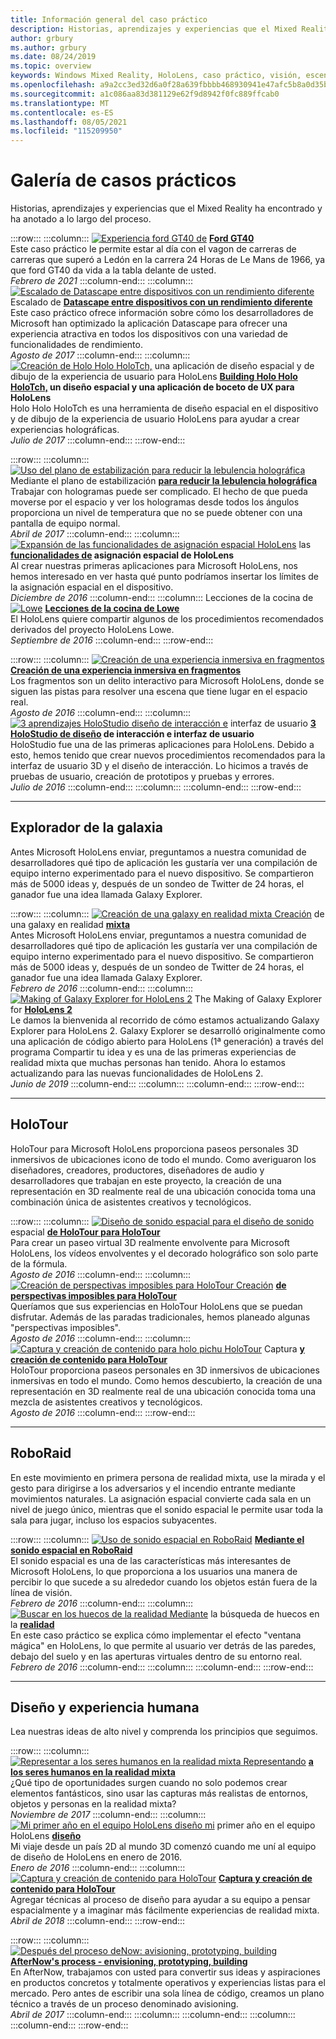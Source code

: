 ```yaml
---
title: Información general del caso práctico
description: Historias, aprendizajes y experiencias que el Mixed Reality ha encontrado y ha anotado a lo largo del proceso.
author: grbury
ms.author: grbury
ms.date: 08/24/2019
ms.topic: overview
keywords: Windows Mixed Reality, HoloLens, caso práctico, visión, escenarios, casos prácticos, casco de realidad mixta, casco de realidad mixta de Windows, casco de realidad virtual
ms.openlocfilehash: a9a2cc3ed32d6a0f28a639fbbbb468930941e47afc5b8a0d35bb43b2c86144ff
ms.sourcegitcommit: a1c086aa83d381129e62f9d8942f0fc889ffcab0
ms.translationtype: MT
ms.contentlocale: es-ES
ms.lasthandoff: 08/05/2021
ms.locfileid: "115209950"
---
```

# <a name="case-study-gallery"></a>Galería de casos prácticos

Historias, aprendizajes y experiencias que el Mixed Reality ha encontrado y ha anotado a lo largo del proceso.

:::row:::
    :::column:::
       [ ![ Experiencia ford GT40 de](../develop/unreal/images/ford-gt40-img-01.jpg)](../develop/unreal/unreal-ford-gt40.md) **[Ford GT40](../develop/unreal/unreal-ford-gt40.md)**<br>
        Este caso práctico le permite estar al día con el vagon de carreras de carreras que superó a Ledón en la carrera 24 Horas de Le Mans de 1966, ya que ford GT40 da vida a la tabla delante de usted.<br>
        *Febrero de 2021*
    :::column-end:::
    :::column:::
       [ ![ Escalado de Datascape entre dispositivos con un rendimiento diferente](images/cloud-steps-1-4-700px.jpg)](../out-of-scope/case-study-scaling-datascape-across-devices-with-different-performance.md) Escalado de **[Datascape entre dispositivos con un rendimiento diferente](../out-of-scope/case-study-scaling-datascape-across-devices-with-different-performance.md)**<br>
        Este caso práctico ofrece información sobre cómo los desarrolladores de Microsoft han optimizado la aplicación Datascape para ofrecer una experiencia atractiva en todos los dispositivos con una variedad de funcionalidades de rendimiento.<br>
        *Agosto de 2017*
    :::column-end:::
    :::column:::
       [ ![ Creación de Holo Holo HoloTch,](images/holosketch-image-01-640px.png)](../out-of-scope/case-study-building-holosketch,-a-spatial-layout-and-ux-sketching-app-for-hololens.md) una aplicación de diseño espacial y de dibujo de la experiencia de usuario para HoloLens **[Building Holo Holo HoloTch,](../out-of-scope/case-study-building-holosketch,-a-spatial-layout-and-ux-sketching-app-for-hololens.md) un diseño espacial y una aplicación de boceto de UX para HoloLens**<br>
        Holo Holo HoloTch es una herramienta de diseño espacial en el dispositivo y de dibujo de la experiencia de usuario HoloLens para ayudar a crear experiencias holográficas.<br>
         *Julio de 2017*
    :::column-end:::
:::row-end:::

:::row:::
    :::column:::
       [ ![ Uso del plano de estabilización para reducir la lebulencia holográfica](images/holotour-stabilization-plane-500px.jpg)](../develop/platform-capabilities-and-apis/case-study-using-the-stabilization-plane-to-reduce-holographic-turbulence.md) Mediante el plano de estabilización **[para reducir la lebulencia holográfica](../develop/platform-capabilities-and-apis/case-study-using-the-stabilization-plane-to-reduce-holographic-turbulence.md)**<br>
        Trabajar con hologramas puede ser complicado. El hecho de que pueda moverse por el espacio y ver los hologramas desde todos los ángulos proporciona un nivel de temperatura que no se puede obtener con una pantalla de equipo normal.<br>
        *Abril de 2017*
    :::column-end:::
    :::column:::
       [ ![ Expansión de las funcionalidades de asignación espacial HoloLens](images/away-from-camera-position-500px.png)](../out-of-scope/case-study-expanding-the-spatial-mapping-capabilities-of-hololens.md) las **[funcionalidades de](../out-of-scope/case-study-expanding-the-spatial-mapping-capabilities-of-hololens.md) asignación espacial de HoloLens**<br>
        Al crear nuestras primeras aplicaciones para Microsoft HoloLens, nos hemos interesado en ver hasta qué punto podríamos insertar los límites de la asignación espacial en el dispositivo.<br>
        *Diciembre de 2016*
    :::column-end:::
    :::column:::
       Lecciones de la cocina de [ ![ Lowe](images/lowes.jpg)](../out-of-scope/case-study-lessons-from-the-lowes-kitchen.md) **[Lecciones de la cocina de Lowe](../out-of-scope/case-study-lessons-from-the-lowes-kitchen.md)**<br>
        El HoloLens quiere compartir algunos de los procedimientos recomendados derivados del proyecto HoloLens Lowe.<br>
        *Septiembre de 2016*
    :::column-end:::
:::row-end:::

:::row:::
    :::column:::
       [ ![ Creación de una experiencia inmersiva en fragmentos](images/surfacereconstruction.jpg)](../out-of-scope/case-study-creating-an-immersive-experience-in-fragments.md) **[Creación de una experiencia inmersiva en fragmentos](../out-of-scope/case-study-creating-an-immersive-experience-in-fragments.md)**<br>
        Los fragmentos son un delito interactivo para Microsoft HoloLens, donde se siguen las pistas para resolver una escena que tiene lugar en el espacio real.<br>
        *Agosto de 2016*
    :::column-end:::
    :::column:::
       [ ![ 3 aprendizajes HoloStudio diseño de interacción e](images/thought-bubble-500px.jpg)](../out-of-scope/case-study-3-holostudio-ui-and-interaction-design-learnings.md) interfaz de usuario **[3 HoloStudio de diseño](../out-of-scope/case-study-3-holostudio-ui-and-interaction-design-learnings.md) de interacción e interfaz de usuario**<br>
        HoloStudio fue una de las primeras aplicaciones para HoloLens. Debido a esto, hemos tenido que crear nuevos procedimientos recomendados para la interfaz de usuario 3D y el diseño de interacción. Lo hicimos a través de pruebas de usuario, creación de prototipos y pruebas y errores.<br>
        *Julio de 2016*
    :::column-end:::
    :::column:::
    :::column-end:::
:::row-end:::

---

## <a name="galaxy-explorer"></a>Explorador de la galaxia

Antes Microsoft HoloLens enviar, preguntamos a nuestra comunidad de desarrolladores qué tipo de aplicación les gustaría ver una compilación de equipo interno experimentado para el nuevo dispositivo. Se compartieron más de 5000 ideas y, después de un sondeo de Twitter de 24 horas, el ganador fue una idea llamada Galaxy Explorer.

:::row:::
    :::column:::
       [ ![ Creación de una galaxy en realidad mixta Creación](images/full-galaxy-500px.png)](../out-of-scope/case-study-creating-a-galaxy-in-mixed-reality.md) de una galaxy en realidad **[mixta](../out-of-scope/case-study-creating-a-galaxy-in-mixed-reality.md)**<br>
        Antes Microsoft HoloLens enviar, preguntamos a nuestra comunidad de desarrolladores qué tipo de aplicación les gustaría ver una compilación de equipo interno experimentado para el nuevo dispositivo. Se compartieron más de 5000 ideas y, después de un sondeo de Twitter de 24 horas, el ganador fue una idea llamada Galaxy Explorer.<br>
         *Febrero de 2016*
    :::column-end:::
    :::column:::
       [ ![ Making of Galaxy Explorer for HoloLens 2](../develop/unity/images/ge-update-interactions-concept-force-grab.png)](../develop/unity/galaxy-explorer-update.md) The Making of Galaxy Explorer for **[HoloLens 2](../develop/unity/galaxy-explorer-update.md)**<br>
        Le damos la bienvenida al recorrido de cómo estamos actualizando Galaxy Explorer para HoloLens 2. Galaxy Explorer se desarrolló originalmente como una aplicación de código abierto para HoloLens (1ª generación) a través del programa Compartir tu idea y es una de las primeras experiencias de realidad mixta que muchas personas han tenido. Ahora lo estamos actualizando para las nuevas funcionalidades de HoloLens 2.<br>
        *Junio de 2019*
    :::column-end:::
    :::column:::
    :::column-end:::
:::row-end:::

---

## <a name="holotour"></a>HoloTour

HoloTour para Microsoft HoloLens proporciona paseos personales 3D inmersivos de ubicaciones icono de todo el mundo. Como averiguaron los diseñadores, creadores, productores, diseñadores de audio y desarrolladores que trabajan en este proyecto, la creación de una representación en 3D realmente real de una ubicación conocida toma una combinación única de asistentes creativos y tecnológicos.

:::row:::
    :::column:::
       [ ![ Diseño de sonido espacial para el diseño de sonido](../out-of-scope/images/recreated-colosseum-holotour-500px.png)](../design/case-study-spatial-sound-design-for-holotour.md) espacial **[de HoloTour para HoloTour](../design/case-study-spatial-sound-design-for-holotour.md)**<br>
        Para crear un paseo virtual 3D realmente envolvente para Microsoft HoloLens, los vídeos envolventes y el decorado holográfico son solo parte de la fórmula.<br>
         *Agosto de 2016*
    :::column-end:::
    :::column:::
       [ ![ Creación de perspectivas imposibles para HoloTour Creación](../out-of-scope/images/rome-colosseum-overlay-500px.png)](../out-of-scope/case-study-creating-impossible-perspectives-for-holotour.md) **[de perspectivas imposibles para HoloTour](../out-of-scope/case-study-creating-impossible-perspectives-for-holotour.md)**<br>
        Queríamos que sus experiencias en HoloTour HoloLens que se puedan disfrutar. Además de las paradas tradicionales, hemos planeado algunas "perspectivas imposibles".<br>
        *Agosto de 2016*
    :::column-end:::
    :::column:::
       [ ![ Captura y creación de contenido para holo pichu HoloTour](../out-of-scope/images/camera-machu-pichu-500px.png)](../out-of-scope/case-study-capturing-and-creating-content-for-holotour.md) Captura **[y creación de contenido para HoloTour](../out-of-scope/case-study-capturing-and-creating-content-for-holotour.md)**<br>
        HoloTour proporciona paseos personales en 3D inmersivos de ubicaciones inmersivas en todo el mundo. Como hemos descubierto, la creación de una representación en 3D realmente real de una ubicación conocida toma una mezcla de asistentes creativos y tecnológicos.<br>
        *Agosto de 2016*
    :::column-end:::
:::row-end:::

---

## <a name="roboraid"></a>RoboRaid

En este movimiento en primera persona de realidad mixta, use la mirada y el gesto para dirigirse a los adversarios y el incendio entrante mediante movimientos naturales. La asignación espacial convierte cada sala en un nivel de juego único, mientras que el sonido espacial le permite usar toda la sala para jugar, incluso los espacios subyacentes.

:::row:::
    :::column:::
       [ ![ Uso de sonido espacial en RoboRaid](../design/images/successful-dodge-roboraid-500px.jpg)](../design/case-study-using-spatial-sound-in-roboraid.md) **[Mediante el sonido espacial en RoboRaid](../design/case-study-using-spatial-sound-in-roboraid.md)**<br>
        El sonido espacial es una de las características más interesantes de Microsoft HoloLens, lo que proporciona a los usuarios una manera de percibir lo que sucede a su alrededor cuando los objetos están fuera de la línea de visión.<br>
         *Febrero de 2016*
    :::column-end:::
    :::column:::
       [ ![ Buscar en los huecos de la realidad Mediante](../develop/unity/images/roboraid-640px.png)](../out-of-scope/case-study-looking-through-holes-in-your-reality.md) la búsqueda de huecos en la **[realidad](../out-of-scope/case-study-looking-through-holes-in-your-reality.md)**<br>
        En este caso práctico se explica cómo implementar el efecto "ventana mágica" en HoloLens, lo que permite al usuario ver detrás de las paredes, debajo del suelo y en las aperturas virtuales dentro de su entorno real.<br>
        *Febrero de 2016*
    :::column-end:::
    :::column:::
    :::column-end:::
:::row-end:::

---

## <a name="design-and-human-experience"></a>Diseño y experiencia humana

Lea nuestras ideas de alto nivel y comprenda los principios que seguimos.

:::row:::
    :::column:::
       [ ![ Representar a los seres humanos en la realidad mixta Representando](../develop/unity/images/bang-ai-weiwie.jpg)](../out-of-scope/case-study-representing-humans-in-mixed-reality.md) **[a los seres humanos en la realidad mixta](../out-of-scope/case-study-representing-humans-in-mixed-reality.md)**<br>
        ¿Qué tipo de oportunidades surgen cuando no solo podemos crear elementos fantásticos, sino usar las capturas más realistas de entornos, objetos y personas en la realidad mixta?<br>
         *Noviembre de 2017*
    :::column-end:::
    :::column:::
       [ ![ Mi primer año en el equipo HoloLens diseño mi](../develop/unity/images/MotionController.jpg)](../out-of-scope/case-study-my-first-year-on-the-hololens-design-team.md) primer año en el equipo HoloLens **[diseño](../out-of-scope/case-study-my-first-year-on-the-hololens-design-team.md)**<br>
        Mi viaje desde un país 2D al mundo 3D comenzó cuando me uní al equipo de diseño de HoloLens en enero de 2016.<br>
        *Enero de 2016*
    :::column-end:::
    :::column:::
       [ ![ Captura y creación de contenido para HoloTour](images/academyteam1000.png)](case-study-expanding-the-design-process-for-mixed-reality.md) **[Captura y creación de contenido para HoloTour](case-study-expanding-the-design-process-for-mixed-reality.md)**<br>
        Agregar técnicas al proceso de diseño para ayudar a su equipo a pensar espacialmente y a imaginar más fácilmente experiencias de realidad mixta.<br>
        *Abril de 2018*
    :::column-end:::
:::row-end:::

:::row:::
    :::column:::
       [ ![ Después del proceso deNow: avisioning, prototyping, building](../out-of-scope/images/whatisenvisioning-640px.png)](../out-of-scope/case-study-afternows-process-envisioning,-prototyping,-building.md) **[AfterNow's process - envisioning, prototyping, building](../out-of-scope/case-study-afternows-process-envisioning,-prototyping,-building.md)**<br>
        En AfterNow, trabajamos con usted para convertir sus ideas y aspiraciones en productos concretos y totalmente operativos y experiencias listas para el mercado. Pero antes de escribir una sola línea de código, creamos un plano técnico a través de un proceso denominado avisioning.<br>
        *Abril de 2017*
    :::column-end:::
    :::column:::
    :::column-end:::
    :::column:::
    :::column-end:::
:::row-end:::
